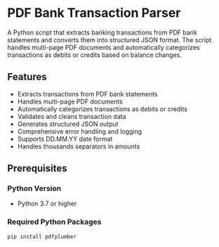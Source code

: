 # PDF Bank Transaction Parser

A Python script that extracts banking transactions from PDF bank statements and converts them into structured JSON format. The script handles multi-page PDF documents and automatically categorizes transactions as debits or credits based on balance changes.

## Features

- Extracts transactions from PDF bank statements
- Handles multi-page PDF documents
- Automatically categorizes transactions as debits or credits
- Validates and cleans transaction data
- Generates structured JSON output
- Comprehensive error handling and logging
- Supports DD.MM.YY date format
- Handles thousands separators in amounts

## Prerequisites

### Python Version
- Python 3.7 or higher

### Required Python Packages
```bash
pip install pdfplumber
